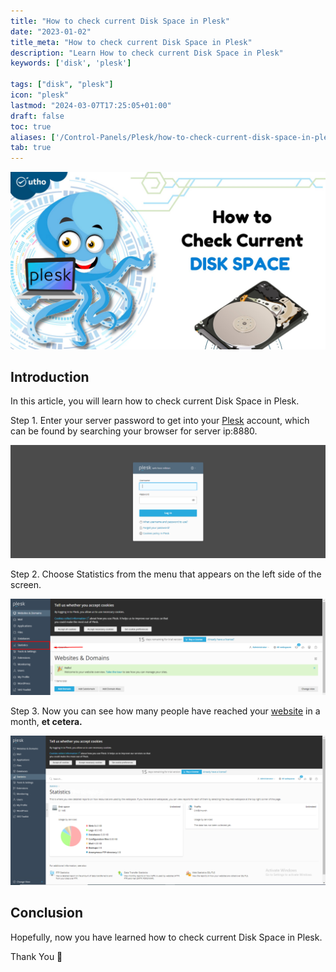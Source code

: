 ```yaml
---
title: "How to check current Disk Space in Plesk"
date: "2023-01-02"
title_meta: "How to check current Disk Space in Plesk"
description: "Learn How to check current Disk Space in Plesk"
keywords: ['disk', 'plesk']

tags: ["disk", "plesk"]
icon: "plesk"
lastmod: "2024-03-07T17:25:05+01:00"
draft: false
toc: true
aliases: ['/Control-Panels/Plesk/how-to-check-current-disk-space-in-plesk/']
tab: true
---
```


![How to check current Disk Space in Plesk](images/How-to-check-current-Disk-Space-in-Plesk_utho.jpg)

## Introduction

In this article, you will learn how to check current Disk Space in Plesk.

Step 1. Enter your server password to get into your [Plesk](https://en.wikipedia.org/wiki/Plesk) account, which can be found by searching your browser for server ip:8880.

![current Disk Space](images/image-679-1024x367.png)

Step 2. Choose Statistics from the menu that appears on the left side of the screen.

![current Disk Space](images/image-700-1024x312.png)

Step 3. Now you can see how many people have reached your [website](https://utho.com/docs/tutorial/how-to-add-mx-record-in-plesk/) in a month, **et cetera.**

![command output](images/image-701-1024x486.png)

## Conclusion

Hopefully, now you have learned how to check current Disk Space in Plesk.

Thank You 🙂
